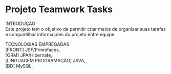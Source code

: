 # Projeto Teamwork Tasks

INTRODUÇÃO <BR/>
Este projeto tem o objetivo de permitir criar meios de organizar suas tarefas e compartilhar informações do projeto entre equipe.

TECNOLOGIAS EMPREGADAS <BR/>
[FRONT] JSF/Primefaces, <BR/>
[ORM] JPA/Hibernate, <BR/>
[LINGUAGEM PROGRAMAÇÃO] JAVA, <BR/>
[BD] MySQL.
